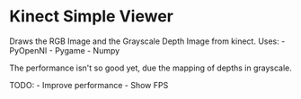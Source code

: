 Kinect Simple Viewer
====================

Draws the RGB Image and the Grayscale Depth Image from kinect.
Uses:
	- PyOpenNI
	- Pygame
	- Numpy

The performance isn't so good yet, due the mapping of depths in grayscale.

TODO:
	- Improve performance
	- Show FPS